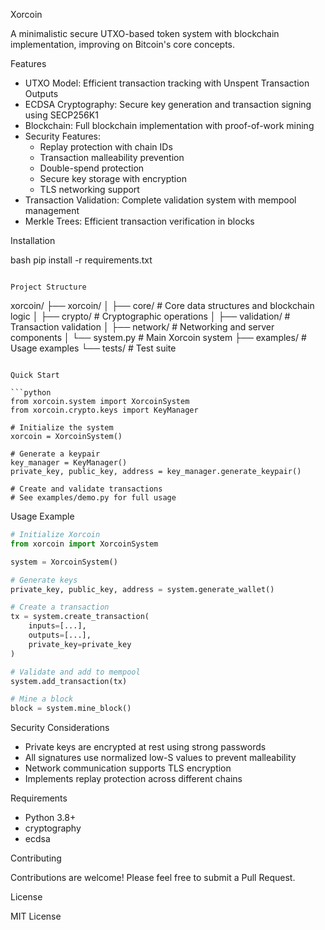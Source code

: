 Xorcoin

A minimalistic secure UTXO-based token system with blockchain implementation, improving on Bitcoin's core concepts.

Features

- UTXO Model: Efficient transaction tracking with Unspent Transaction Outputs
- ECDSA Cryptography: Secure key generation and transaction signing using SECP256K1
- Blockchain: Full blockchain implementation with proof-of-work mining
- Security Features:
  - Replay protection with chain IDs
  - Transaction malleability prevention
  - Double-spend protection
  - Secure key storage with encryption
  - TLS networking support
- Transaction Validation: Complete validation system with mempool management
- Merkle Trees: Efficient transaction verification in blocks

Installation

bash
pip install -r requirements.txt
```

Project Structure

```
xorcoin/
├── xorcoin/
│   ├── core/           # Core data structures and blockchain logic
│   ├── crypto/         # Cryptographic operations
│   ├── validation/     # Transaction validation
│   ├── network/        # Networking and server components
│   └── system.py       # Main Xorcoin system
├── examples/           # Usage examples
└── tests/             # Test suite
```

Quick Start

```python
from xorcoin.system import XorcoinSystem
from xorcoin.crypto.keys import KeyManager

# Initialize the system
xorcoin = XorcoinSystem()

# Generate a keypair
key_manager = KeyManager()
private_key, public_key, address = key_manager.generate_keypair()

# Create and validate transactions
# See examples/demo.py for full usage
```

Usage Example

```python
# Initialize Xorcoin
from xorcoin import XorcoinSystem

system = XorcoinSystem()

# Generate keys
private_key, public_key, address = system.generate_wallet()

# Create a transaction
tx = system.create_transaction(
    inputs=[...],
    outputs=[...],
    private_key=private_key
)

# Validate and add to mempool
system.add_transaction(tx)

# Mine a block
block = system.mine_block()
```

Security Considerations

- Private keys are encrypted at rest using strong passwords
- All signatures use normalized low-S values to prevent malleability
- Network communication supports TLS encryption
- Implements replay protection across different chains

Requirements

- Python 3.8+
- cryptography
- ecdsa

Contributing

Contributions are welcome! Please feel free to submit a Pull Request.

License

MIT License
